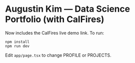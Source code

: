 
# Augustin Kim — Data Science Portfolio (with CalFires)

Now includes the CalFires live demo link. To run:
```
npm install
npm run dev
```

Edit `app/page.tsx` to change PROFILE or PROJECTS.
